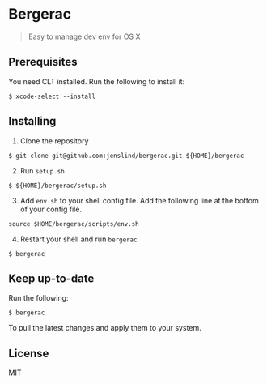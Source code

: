 # Bergerac
> Easy to manage dev env for OS X

## Prerequisites
You need CLT installed.
Run the following to install it:
```shell
$ xcode-select --install
```

## Installing
1. Clone the repository
  ```shell
  $ git clone git@github.com:jenslind/bergerac.git ${HOME}/bergerac
  ```

2. Run `setup.sh`
  ```shell
  $ ${HOME}/bergerac/setup.sh
  ```

3. Add `env.sh` to your shell config file.
  Add the following line at the bottom of your config file.
  ```shell
  source $HOME/bergerac/scripts/env.sh
  ```

4. Restart your shell and run `bergerac`
  ```shell
  $ bergerac
  ```

## Keep up-to-date
Run the following:
```shell
$ bergerac
```
To pull the latest changes and apply them to your system.

## License
MIT

